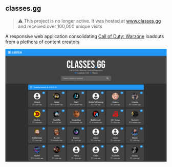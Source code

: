## classes.gg

> ⚠ This project is no longer active. It was hosted at www.classes.gg and received over 100,000 unique visits

A responsive web application consolidating [Call of Duty: Warzone](https://www.callofduty.com/warzone) loadouts from a plethora of content creators

![screenshot](screenshot.png)
